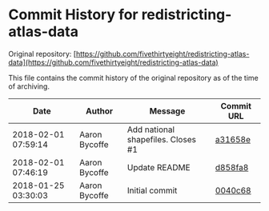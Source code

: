 ﻿# Commit History for redistricting-atlas-data

Original repository: [https://github.com/fivethirtyeight/redistricting-atlas-data](https://github.com/fivethirtyeight/redistricting-atlas-data)

This file contains the commit history of the original repository as of the time of archiving.

| Date | Author | Message | Commit URL |
|------|--------|---------|------------|
| 2018-02-01 07:59:14 | Aaron Bycoffe | Add national shapefiles. Closes #1 | [a31658e](https://github.com/fivethirtyeight/redistricting-atlas-data/commit/a31658ef81d4436e1770477b3c74e1dd46edff4a) |
| 2018-02-01 07:46:19 | Aaron Bycoffe | Update README | [d858fa8](https://github.com/fivethirtyeight/redistricting-atlas-data/commit/d858fa8ab671d67a51659e9c1918d3814cd01c52) |
| 2018-01-25 03:30:03 | Aaron Bycoffe | Initial commit | [0040c68](https://github.com/fivethirtyeight/redistricting-atlas-data/commit/0040c6877b945fec1205e06807c8580ef0fdfcd6) |

